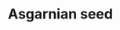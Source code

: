 ---
layout: item
title: Asgarnian seed
item-id: 5308
datatable: true
id: 5308
name: "Asgarnian seed"
members: true
lowalch: 1
highalch: 1
examine: "An Asgarnian hop seed - plant in a hops patch."
monsters:
  - id: 6604
    name: "Mammoth"
    members: true
    combat_level: 80
    wiki_url: "https://oldschool.runescape.wiki/w/Mammoth"
    drops:
      - quantity: "4"
        rarity: 0.025
    image: "https://oldschool.runescape.wiki/images/thumb/a/a5/Mammoth.png/230px-Mammoth.png?956ac"
---